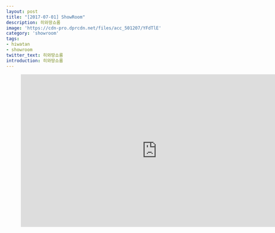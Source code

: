 ```yaml
---
layout: post
title: "[2017-07-01] ShowRoom"
description: 히와땅쇼룸
image: 'https://cdn-pro.dprcdn.net/files/acc_501207/YFdTlE'
category: 'showroom'
tags:
- hiwatan
- showroom
twitter_text: 히와땅쇼룸
introduction: 히와땅쇼룸
---
```

<figure class="video_container">
<iframe width="740" height="416" src="https://serviceapi.nmv.naver.com/flash/convertIframeTag.nhn?vid=8B200A3C7C8FFA613704528E2FCBA8005B17&outKey=V123480760bb6a18eb26c8880c6dfa2b1982a081314aa27798c328880c6dfa2b1982a" frameborder="no" scrolling="no"></iframe>
</figure>
